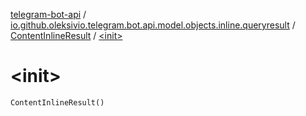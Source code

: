 [telegram-bot-api](../../index.md) / [io.github.oleksivio.telegram.bot.api.model.objects.inline.queryresult](../index.md) / [ContentInlineResult](index.md) / [&lt;init&gt;](./-init-.md)

# &lt;init&gt;

`ContentInlineResult()`